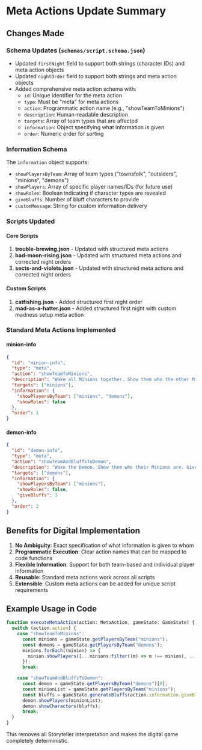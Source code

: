 # Meta Actions Update Summary

## Changes Made

### Schema Updates (`schemas/script.schema.json`)

- Updated `firstNight` field to support both strings (character IDs) and meta action objects
- Updated `nightOrder` field to support both strings and meta action objects
- Added comprehensive meta action schema with:
  - `id`: Unique identifier for the meta action
  - `type`: Must be "meta" for meta actions
  - `action`: Programmatic action name (e.g., "showTeamToMinions")
  - `description`: Human-readable description
  - `targets`: Array of team types that are affected
  - `information`: Object specifying what information is given
  - `order`: Numeric order for sorting

### Information Schema

The `information` object supports:

- `showPlayersByTeam`: Array of team types ("townsfolk", "outsiders", "minions", "demons")
- `showPlayers`: Array of specific player names/IDs (for future use)
- `showRoles`: Boolean indicating if character types are revealed
- `giveBluffs`: Number of bluff characters to provide
- `customMessage`: String for custom information delivery

### Scripts Updated

#### Core Scripts

1. **trouble-brewing.json** - Updated with structured meta actions
2. **bad-moon-rising.json** - Updated with structured meta actions and corrected night orders
3. **sects-and-violets.json** - Updated with structured meta actions and corrected night orders

#### Custom Scripts

1. **catfishing.json** - Added structured first night order
2. **mad-as-a-hatter.json** - Added structured first night with custom madness setup meta action

### Standard Meta Actions Implemented

#### minion-info

```json
{
  "id": "minion-info",
  "type": "meta",
  "action": "showTeamToMinions",
  "description": "Wake all Minions together. Show them who the other Minions are and who the Demon is",
  "targets": ["minions"],
  "information": {
    "showPlayersByTeam": ["minions", "demons"],
    "showRoles": false
  },
  "order": 1
}
```

#### demon-info

```json
{
  "id": "demon-info",
  "type": "meta",
  "action": "showTeamAndBluffsToDemon",
  "description": "Wake the Demon. Show them who their Minions are. Give them 3 character tokens as bluffs",
  "targets": ["demons"],
  "information": {
    "showPlayersByTeam": ["minions"],
    "showRoles": false,
    "giveBluffs": 3
  },
  "order": 2
}
```

## Benefits for Digital Implementation

1. **No Ambiguity**: Exact specification of what information is given to whom
2. **Programmatic Execution**: Clear action names that can be mapped to code functions
3. **Flexible Information**: Support for both team-based and individual player information
4. **Reusable**: Standard meta actions work across all scripts
5. **Extensible**: Custom meta actions can be added for unique script requirements

## Example Usage in Code

```typescript
function executeMetaAction(action: MetaAction, gameState: GameState) {
  switch (action.action) {
    case "showTeamToMinions":
      const minions = gameState.getPlayersByTeam("minions");
      const demons = gameState.getPlayersByTeam("demons");
      minions.forEach((minion) => {
        minion.showPlayers([...minions.filter((m) => m !== minion), ...demons]);
      });
      break;

    case "showTeamAndBluffsToDemon":
      const demon = gameState.getPlayersByTeam("demons")[0];
      const minionList = gameState.getPlayersByTeam("minions");
      const bluffs = gameState.generateBluffs(action.information.giveBluffs);
      demon.showPlayers(minionList);
      demon.showCharacters(bluffs);
      break;
  }
}
```

This removes all Storyteller interpretation and makes the digital game completely deterministic.
